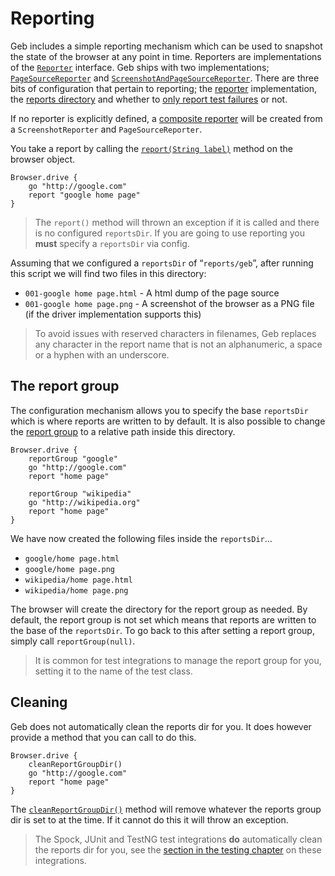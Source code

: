 # Reporting

Geb includes a simple reporting mechanism which can be used to snapshot the state of the browser at any point in time. Reporters are implementations of the [`Reporter`](api/geb/report/Reporter.html) interface. Geb ships with two implementations; [`PageSourceReporter`](api/geb/report/PageSourceReporter.html) and [`ScreenshotAndPageSourceReporter`](api/geb/report/ScreenshotReporter.html). There are three bits of configuration that pertain to reporting; the [reporter](configuration.html#reporter) implementation, the [reports directory](configuration.html#reports_dir) and whether to [only report test failures](configuration.html#report_test_failures_only) or not.

If no reporter is explicitly defined, a [composite reporter](api/geb/report/CompositeReporter.html) will be created from a `ScreenshotReporter` and `PageSourceReporter`.

You take a report by calling the [`report(String label)`](api/geb/Browser.html#report\(java.lang.String\)) method on the browser object.

    Browser.drive {
        go "http://google.com"
        report "google home page"
    }

> The `report()` method will thrown an exception if it is called and there is no configured `reportsDir`. If you are going to use reporting you **must** specify a `reportsDir` via config.

Assuming that we configured a `reportsDir` of “`reports/geb`”, after running this script we will find two files in this directory:

* `001-google home page.html` - A html dump of the page source
* `001-google home page.png` - A screenshot of the browser as a PNG file (if the driver implementation supports this)

> To avoid issues with reserved characters in filenames, Geb replaces any character in the report name that is not an alphanumeric, a space or a hyphen with an underscore.

## The report group

The configuration mechanism allows you to specify the base `reportsDir` which is where reports are written to by default. It is also possible to change the [report group](api/geb/Browser.html#reportGroup\(java.lang.String\)) to a relative path inside this directory.

    Browser.drive {
        reportGroup "google"
        go "http://google.com"
        report "home page"
        
        reportGroup "wikipedia"
        go "http://wikipedia.org"
        report "home page"
    }

We have now created the following files inside the `reportsDir`…

* `google/home page.html`
* `google/home page.png`
* `wikipedia/home page.html`
* `wikipedia/home page.png`

The browser will create the directory for the report group as needed. By default, the report group is not set which means that reports are written to the base of the `reportsDir`. To go back to this after setting a report group, simply call `reportGroup(null)`.

> It is common for test integrations to manage the report group for you, setting it to the name of the test class.

## Cleaning

Geb does not automatically clean the reports dir for you. It does however provide a method that you can call to do this.

    Browser.drive {
        cleanReportGroupDir()
        go "http://google.com"
        report "home page"
    }

The [`cleanReportGroupDir()`](api/geb/Browser.html#cleanReportGroupDir\(\)) method will remove whatever the reports group dir is set to at the time. If it cannot do this it will throw an exception.

> The Spock, JUnit and TestNG test integrations **do** automatically clean the reports dir for you, see the [section in the testing chapter](testing.html#reporting) on these integrations.
